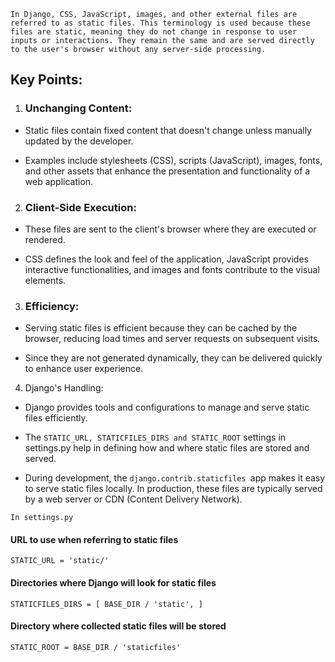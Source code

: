 `In Django, CSS, JavaScript, images, and other external files are referred to as static files. This terminology is used because these files are static, meaning they do not change in response to user inputs or interactions. They remain the same and are served directly to the user's browser without any server-side processing.`

## Key Points:

1. ### Unchanging Content:

- Static files contain fixed content that doesn't change unless manually updated by the developer.

- Examples include stylesheets (CSS), scripts (JavaScript), images, fonts, and other assets that enhance the presentation and functionality of a web application.

2. ### Client-Side Execution:

- These files are sent to the client's browser where they are executed or rendered.

- CSS defines the look and feel of the application, JavaScript provides interactive functionalities, and images and fonts contribute to the visual elements.

3. ### Efficiency:

- Serving static files is efficient because they can be cached by the browser, reducing load times and server requests on subsequent visits.

- Since they are not generated dynamically, they can be delivered quickly to enhance user experience.

4. Django's Handling:

- Django provides tools and configurations to manage and serve static files efficiently.

- The `STATIC_URL, STATICFILES_DIRS and STATIC_ROOT` settings in settings.py help in defining how and where static files are stored and served.

- During development, the `django.contrib.staticfiles `app makes it easy to serve static files locally. In production, these files are typically served by a web server or CDN (Content Delivery Network).

`In settings.py`

#### URL to use when referring to static files

`STATIC_URL = 'static/'`

#### Directories where Django will look for static files

`STATICFILES_DIRS = [
  BASE_DIR / 'static',
]
`

#### Directory where collected static files will be stored

`STATIC_ROOT = BASE_DIR / 'staticfiles'`
